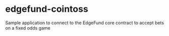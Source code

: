 # edgefund-cointoss

Sample application to connect to the EdgeFund core contract to accept bets on a fixed odds game
